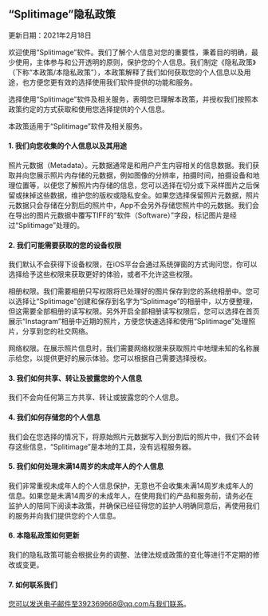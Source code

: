 ## “Splitimage”隐私政策

更新日期：2021年2月18日

欢迎使用“Splitimage”软件。我们了解个人信息对您的重要性，秉着目的明确，最少使用，主体参与和公开透明的原则，保护您的个人信息。我们制定《隐私政策》（下称“本政策/本隐私政策”），本政策解释了我们如何获取您的个人信息以及用途，也方便您更有效的选择使用我们软件提供的功能和服务。

选择使用“Splitimage”软件及相关服务，表明您已理解本政策，并授权我们按照本政策约定的方式获取和使用您选择提供的个人信息。

本政策适用于“Splitimage”软件及相关服务。

#### 1. 我们向您收集的个人信息以及其用途

照片元数据（Metadata）。元数据通常是和用户产生内容相关的信息数据。我们获取并向您展示照片内存储的元数据，例如图像的分辨率，拍摄时间，拍摄设备和地理位置等，以便您了解照片内存储的信息，您可以选择在切分或下采样图片之后保留或抹掉这些数据，维护您的版权或隐私安全。如果您选择保留照片元数据，照片元数据只会存储在分割后的照片中，App不会另外存储您照片中的元数据。我们会在导出的图片元数据中覆写TIFF的“软件（Software）”字段，标记图片是经过“Splitimage”处理的。

#### 2. 我们可能需要获取的您的设备权限

我们默认不会获得下设备权限，在iOS平台会通过系统弹窗的方式询问您，你可以选择给予这些权限来获取更好的体验，或者不允许这些权限。

相册权限。我们需要相册只写权限将已处理好的图片保存到您的系统相册中。您可以选择让“Splitimage”创建和保存到名字为“Splitimage”的相册中，以方便整理，但这需要全部相册的读写权限。另外开启全部相册读写权限后，您可以选择在首页展示“Instagram”相册中近期的照片，方便您快速选择和使用“Splitimage”处理照片，分享到您的社交网络。

网络权限。在展示照片信息时，我们需要网络权限来获取照片中地理未知的名称展示给您，以提供更好的展示体验。您可以根据自己需要选择授权。

#### 3. 我们如何共享、转让及披露您的个人信息

我们不会向任何第三方共享、转让或披露您的个人信息。

#### 4. 我们如何存储您的个人信息

我们会在您选择的情况下，将原始照片元数据写入到分割后的照片中，我们不会转存这些信息，“Splitimage”是本地的工具，没有远程服务器。

#### 5. 我们如何处理未满14周岁的未成年人的个人信息

我们非常重视未成年人的个人信息保护，无意也不会收集未满14周岁未成年人的信息。如果您是未满14周岁的未成年人，在使用我们的产品和服务前，请务必在监护人的陪同下阅读本政策，并确保已经征得您的监护人明确同意后，再使用我们的服务并向我们提供您的个人信息。

#### 6. 本隐私政策如何更新

我们的隐私政策可能会根据业务的调整、法律法规或政策的变化等进行不定期的修改或变更。

#### 7. 如何联系我们

您可以发送电子邮件至392369668@qq.com与我们联系。


